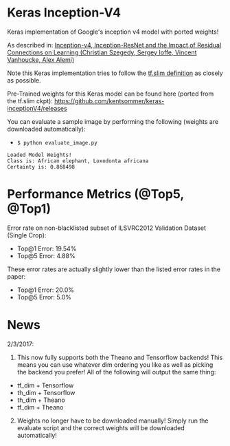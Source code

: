 # Keras Inception-V4
Keras implementation of Google's inception v4 model with ported weights!

As described in:
[Inception-v4, Inception-ResNet and the Impact of Residual Connections on Learning (Christian Szegedy, Sergey Ioffe, Vincent Vanhoucke, Alex Alemi)](https://arxiv.org/abs/1602.07261)

Note this Keras implementation tries to follow the [tf.slim definition](https://github.com/tensorflow/models/blob/master/slim/nets/inception_v4.py) as closely as possible.

Pre-Trained weights for this Keras model can be found here (ported from the tf.slim ckpt): https://github.com/kentsommer/keras-inceptionV4/releases

You can evaluate a sample image by performing the following (weights are downloaded automatically):
* ```$ python evaluate_image.py```
```
Loaded Model Weights!
Class is: African elephant, Loxodonta africana
Certainty is: 0.868498
```

# Performance Metrics (@Top5, @Top1)

Error rate on non-blacklisted subset of ILSVRC2012 Validation Dataset (Single Crop):
* Top@1 Error: 19.54%
* Top@5 Error: 4.88%

These error rates are actually slightly lower than the listed error rates in the paper:
* Top@1 Error: 20.0%
* Top@5 Error: 5.0%

# News
2/3/2017:

1. This now fully supports both the Theano and Tensorflow backends! This means you can use whatever dim ordering you like as well as picking the backend you prefer! All of the following will output the same thing:
  * tf_dim + Tensorflow
  * th_dim + Tensorflow
  * th_dim + Theano 
  * tf_dim + Theano
  
2. Weights no longer have to be downloaded manually! Simply run the evaluate script and the correct weights will be downloaded automatically!
